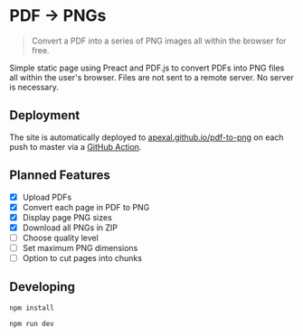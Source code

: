 # PDF → PNGs

> Convert a PDF into a series of PNG images all within the browser for free.

Simple static page using Preact and PDF.js to convert PDFs into PNG files all within the user's browser. Files are not sent to a remote server. No server is necessary.

## Deployment

The site is automatically deployed to [apexal.github.io/pdf-to-png](https://apexal.github.io/pdf-to-png) on each push to master via a [GitHub Action](https://github.com/Apexal/pdf-to-png/actions).

## Planned Features

- [x] Upload PDFs
- [x] Convert each page in PDF to PNG
- [x] Display page PNG sizes
- [x] Download all PNGs in ZIP
- [ ] Choose quality level
- [ ] Set maximum PNG dimensions
- [ ] Option to cut pages into chunks

## Developing

`npm install`

`npm run dev`
